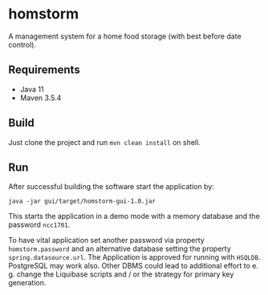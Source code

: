 # homstorm
A management system for a home food storage (with best before date control).


## Requirements

* Java 11
* Maven 3.5.4


## Build

Just clone the project and run `mvn clean install` on  shell.


## Run

After successful building the software start the application by:

`java -jar gui/target/homstorm-gui-1.0.jar`

This starts the application in a demo mode with a memory database and the password `ncc1701`.

To have vital application set another password via property `homstorm.password` and an alternative database setting the property `spring.datasource.url`. The Application is approved for running with `HSQLDB`. PostgreSQL may work also. Other DBMS could lead to additional effort to e. g. change the Liquibase scripts and / or the strategy for primary key generation.